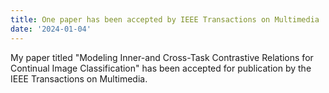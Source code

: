 ```yaml
---
title: One paper has been accepted by IEEE Transactions on Multimedia
date: '2024-01-04'
---
```


My paper titled "Modeling Inner-and Cross-Task Contrastive Relations for Continual Image Classification" has been accepted for publication by the IEEE Transactions on Multimedia.
